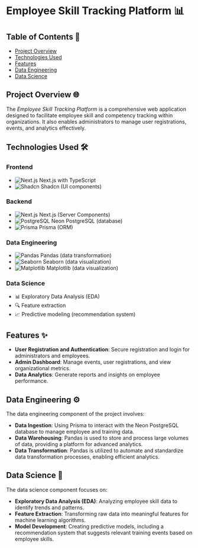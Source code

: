 # Employee Skill Tracking Platform 📊

## Table of Contents 📌

- [Project Overview](#project-overview)
- [Technologies Used](#technologies-used)
- [Features](#features)
- [Data Engineering](#data-engineering)
- [Data Science](#data-science)

## Project Overview 🌐

The *Employee Skill Tracking Platform* is a comprehensive web application designed to facilitate employee skill and competency tracking within organizations. It also enables administrators to manage user registrations, events, and analytics effectively.

## Technologies Used 🛠️

### Frontend
- ![Next.js](https://img.shields.io/badge/Next.js-000000?style=flat-square&logo=next.js&logoColor=white) Next.js with TypeScript
- ![Shadcn](https://img.shields.io/badge/Shadcn-4C51BF?style=flat-square) Shadcn (UI components)

### Backend
- ![Next.js](https://img.shields.io/badge/Next.js-000000?style=flat-square&logo=next.js&logoColor=white) Next.js (Server Components)
- ![PostgreSQL](https://img.shields.io/badge/Neon%20PostgreSQL-336791?style=flat-square&logo=postgresql&logoColor=white) Neon PostgreSQL (database)
- ![Prisma](https://img.shields.io/badge/Prisma-2D3748?style=flat-square&logo=prisma&logoColor=white) Prisma (ORM)

### Data Engineering
- ![Pandas](https://img.shields.io/badge/Pandas-150458?style=flat-square&logo=pandas&logoColor=white) Pandas (data transformation)
- ![Seaborn](https://img.shields.io/badge/Seaborn-3776AB?style=flat-square) Seaborn (data visualization)
- ![Matplotlib](https://img.shields.io/badge/Matplotlib-3776AB?style=flat-square) Matplotlib (data visualization)

### Data Science
- 📊 Exploratory Data Analysis (EDA)
- 🔍 Feature extraction
- 📈 Predictive modeling (recommendation system)

## Features ✨

- **User Registration and Authentication**: Secure registration and login for administrators and employees.
- **Admin Dashboard**: Manage events, user registrations, and view organizational metrics.
- **Data Analytics**: Generate reports and insights on employee performance.

## Data Engineering ⚙️

The data engineering component of the project involves:

- **Data Ingestion**: Using Prisma to interact with the Neon PostgreSQL database to manage employee and training data.
- **Data Warehousing**: Pandas is used to store and process large volumes of data, providing a platform for advanced analytics.
- **Data Transformation**: Pandas is utilized to automate and standardize data transformation processes, enabling efficient analytics.

## Data Science 🤖

The data science component focuses on:

- **Exploratory Data Analysis (EDA)**: Analyzing employee skill data to identify trends and patterns.
- **Feature Extraction**: Transforming raw data into meaningful features for machine learning algorithms.
- **Model Development**: Creating predictive models, including a recommendation system that suggests relevant training events based on employee skills.
